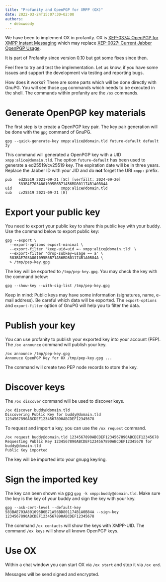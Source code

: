 ```yaml
---
title: "Profanity and OpenPGP for XMPP (OX)"
date: 2022-03-24T15:07:30+02:00
authors:
  - debxwoody
---
```


We have been to implement OX in profanity. OX is 
[XEP-0374: OpenPGP for XMPP Instant Messaging](https://xmpp.org/extensions/xep-0374.html) which 
may replace [XEP-0027: Current Jabber OpenPGP Usage](https://xmpp.org/extensions/xep-0027.html).

It is part of Profanity since version 0.10 but got some fixes since then.

Feel free to try and test the implementation. Let us know, if you have some
issues and support the development via testing and reporting bugs.

How does it works? There are some parts which will be done directly with
GnuPG. You will see those `gpg` commands which needs to be executed in the
shell. The commands within profanity are the `/ox` commands.

# Generate OpenPGP key materials
The first step is to create a OpenPGP key pair. The key pair generation
will be done with the `gpg` command of GnuPG.

```
gpg --quick-generate-key xmpp:alice@domain.tld future-default default 3y
```

This command will generated a OpenPGP key with a UID
`xmpp:alice@domain.tld`. The option `future-default` has been used to
generate a ed25519/cv25519 key. The expiration date will be in three
years. Replace the Jabber ID with your JID and do **not** forget the URI
`xmpp:` prefix.

```
pub   ed25519 2021-09-21 [SC] [verfällt: 2024-09-20]
      583BAE703A801095B6B71A56BD801174B1A0B84A
uid                      xmpp:alice@domain.tld
sub   cv25519 2021-09-21 [E]
```

# Export your public key
You need to export your public key to share this public key with your
buddy. Use the command below to export public key:

```
gpg --export \
  --export-options export-minimal \
  --export-filter 'keep-uid=uid =~ xmpp:alice@domain.tld' \
  --export-filter 'drop-subkey=usage =~ a' \
  583BAE703A801095B6B71A56BD801174B1A0B84A \
  > /tmp/pep-key.gpg
```

The key will be exported to `/tmp/pep-key.gpg`. You may check the key with
the command below:

`gpg --show-key --with-sig-list /tmp/pep-key.gpg`

Keep in mind: Public keys may have some information (signatures, name,
e-mail address). Be careful which data will be exported. The
`export-options` and `export-filter` option of GnuPG will help you to
filter the data.

# Publish your key
You can use profanity to publish your exported key into your account (PEP).
The `/ox announce` command will publish your key.

```
/ox announce /tmp/pep-key.gpg
Annonuce OpenPGP Key for OX /tmp/pep-key.gpg ... 
```

The command will create two PEP node records to store the key.

# Discover keys
The `/ox discover` command will be used to discover keys.

```
/ox discover buddy@domain.tld
Discovering Public Key for buddy@domain.tld 
1234567890ABCDEF1234567890ABCDEF12345678
```

To request and import a key, you can use the `/ox request` command.

```
/ox request buddy@domain.tld 1234567890ABCDEF1234567890ABCDEF12345678
Requesting Public Key 1234567890ABCDEF1234567890ABCDEF12345678 for buddy@domain.tld
Public Key imported 
```

The key will be imported into your gnupg keyring.

# Sign the imported key

The key can been shown via gpg `gpg -k xmpp:buddy@domain.tld`.
Make sure the key is the key of your buddy and sign the key with your key.

```
gpg --ask-cert-level --default-key 583BAE703A801095B6B71A56BD801174B1A0B84A --sign-key 1234567890ABCDEF1234567890ABCDEF12345678
```

The command `/ox contacts` will show the keys with XMPP-UID.
The command `/ox keys` will show all known OpenPGP keys.

# Use OX
Within a chat window you can start OX via `/ox start` and stop it via `/ox end`.

Messages will be send signed and encrypted.

